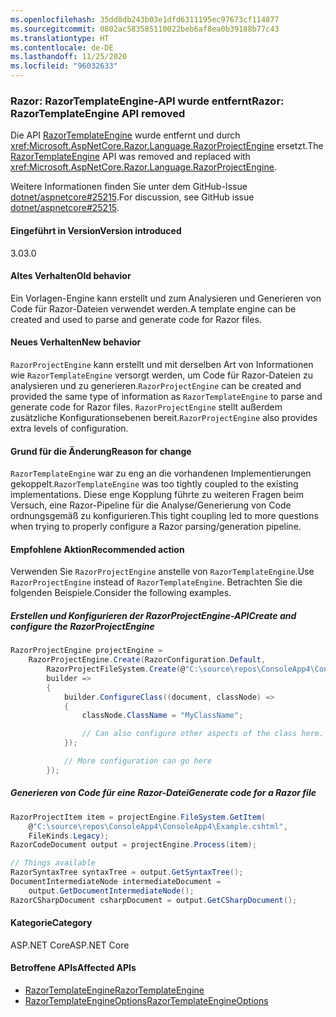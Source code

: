 ```yaml
---
ms.openlocfilehash: 35dd8db243b03e1dfd6311195ec97673cf114877
ms.sourcegitcommit: 0802ac583585110022beb6af8ea0b39188b77c43
ms.translationtype: HT
ms.contentlocale: de-DE
ms.lasthandoff: 11/25/2020
ms.locfileid: "96032633"
---
```

### <a name="razor-razortemplateengine-api-removed"></a><span data-ttu-id="b2aa4-101">Razor: RazorTemplateEngine-API wurde entfernt</span><span class="sxs-lookup"><span data-stu-id="b2aa4-101">Razor: RazorTemplateEngine API removed</span></span>

<span data-ttu-id="b2aa4-102">Die API [RazorTemplateEngine](/dotnet/api/microsoft.aspnetcore.razor.language.razortemplateengine?view=aspnetcore-2.2) wurde entfernt und durch <xref:Microsoft.AspNetCore.Razor.Language.RazorProjectEngine> ersetzt.</span><span class="sxs-lookup"><span data-stu-id="b2aa4-102">The [RazorTemplateEngine](/dotnet/api/microsoft.aspnetcore.razor.language.razortemplateengine?view=aspnetcore-2.2) API was removed and replaced with <xref:Microsoft.AspNetCore.Razor.Language.RazorProjectEngine>.</span></span>

<span data-ttu-id="b2aa4-103">Weitere Informationen finden Sie unter dem GitHub-Issue [dotnet/aspnetcore#25215](https://github.com/dotnet/aspnetcore/issues/25215).</span><span class="sxs-lookup"><span data-stu-id="b2aa4-103">For discussion, see GitHub issue [dotnet/aspnetcore#25215](https://github.com/dotnet/aspnetcore/issues/25215).</span></span>

#### <a name="version-introduced"></a><span data-ttu-id="b2aa4-104">Eingeführt in Version</span><span class="sxs-lookup"><span data-stu-id="b2aa4-104">Version introduced</span></span>

<span data-ttu-id="b2aa4-105">3.0</span><span class="sxs-lookup"><span data-stu-id="b2aa4-105">3.0</span></span>

#### <a name="old-behavior"></a><span data-ttu-id="b2aa4-106">Altes Verhalten</span><span class="sxs-lookup"><span data-stu-id="b2aa4-106">Old behavior</span></span>

<span data-ttu-id="b2aa4-107">Ein Vorlagen-Engine kann erstellt und zum Analysieren und Generieren von Code für Razor-Dateien verwendet werden.</span><span class="sxs-lookup"><span data-stu-id="b2aa4-107">A template engine can be created and used to parse and generate code for Razor files.</span></span>

#### <a name="new-behavior"></a><span data-ttu-id="b2aa4-108">Neues Verhalten</span><span class="sxs-lookup"><span data-stu-id="b2aa4-108">New behavior</span></span>

<span data-ttu-id="b2aa4-109">`RazorProjectEngine` kann erstellt und mit derselben Art von Informationen wie `RazorTemplateEngine` versorgt werden, um Code für Razor-Dateien zu analysieren und zu generieren.</span><span class="sxs-lookup"><span data-stu-id="b2aa4-109">`RazorProjectEngine` can be created and provided the same type of information as `RazorTemplateEngine` to parse and generate code for Razor files.</span></span> <span data-ttu-id="b2aa4-110">`RazorProjectEngine` stellt außerdem zusätzliche Konfigurationsebenen bereit.</span><span class="sxs-lookup"><span data-stu-id="b2aa4-110">`RazorProjectEngine` also provides extra levels of configuration.</span></span>

#### <a name="reason-for-change"></a><span data-ttu-id="b2aa4-111">Grund für die Änderung</span><span class="sxs-lookup"><span data-stu-id="b2aa4-111">Reason for change</span></span>

<span data-ttu-id="b2aa4-112">`RazorTemplateEngine` war zu eng an die vorhandenen Implementierungen gekoppelt.</span><span class="sxs-lookup"><span data-stu-id="b2aa4-112">`RazorTemplateEngine` was too tightly coupled to the existing implementations.</span></span> <span data-ttu-id="b2aa4-113">Diese enge Kopplung führte zu weiteren Fragen beim Versuch, eine Razor-Pipeline für die Analyse/Generierung von Code ordnungsgemäß zu konfigurieren.</span><span class="sxs-lookup"><span data-stu-id="b2aa4-113">This tight coupling led to more questions when trying to properly configure a Razor parsing/generation pipeline.</span></span>

#### <a name="recommended-action"></a><span data-ttu-id="b2aa4-114">Empfohlene Aktion</span><span class="sxs-lookup"><span data-stu-id="b2aa4-114">Recommended action</span></span>

<span data-ttu-id="b2aa4-115">Verwenden Sie `RazorProjectEngine` anstelle von `RazorTemplateEngine`.</span><span class="sxs-lookup"><span data-stu-id="b2aa4-115">Use `RazorProjectEngine` instead of `RazorTemplateEngine`.</span></span> <span data-ttu-id="b2aa4-116">Betrachten Sie die folgenden Beispiele.</span><span class="sxs-lookup"><span data-stu-id="b2aa4-116">Consider the following examples.</span></span>

##### <a name="create-and-configure-the-razorprojectengine"></a><span data-ttu-id="b2aa4-117">Erstellen und Konfigurieren der RazorProjectEngine-API</span><span class="sxs-lookup"><span data-stu-id="b2aa4-117">Create and configure the RazorProjectEngine</span></span>

```csharp
RazorProjectEngine projectEngine =
    RazorProjectEngine.Create(RazorConfiguration.Default,
        RazorProjectFileSystem.Create(@"C:\source\repos\ConsoleApp4\ConsoleApp4"),
        builder =>
        {
            builder.ConfigureClass((document, classNode) =>
            {
                classNode.ClassName = "MyClassName";

                // Can also configure other aspects of the class here.
            });

            // More configuration can go here
        });
```

##### <a name="generate-code-for-a-razor-file"></a><span data-ttu-id="b2aa4-118">Generieren von Code für eine Razor-Datei</span><span class="sxs-lookup"><span data-stu-id="b2aa4-118">Generate code for a Razor file</span></span>

```csharp
RazorProjectItem item = projectEngine.FileSystem.GetItem(
    @"C:\source\repos\ConsoleApp4\ConsoleApp4\Example.cshtml",
    FileKinds.Legacy);
RazorCodeDocument output = projectEngine.Process(item);

// Things available
RazorSyntaxTree syntaxTree = output.GetSyntaxTree();
DocumentIntermediateNode intermediateDocument =
    output.GetDocumentIntermediateNode();
RazorCSharpDocument csharpDocument = output.GetCSharpDocument();
```

#### <a name="category"></a><span data-ttu-id="b2aa4-119">Kategorie</span><span class="sxs-lookup"><span data-stu-id="b2aa4-119">Category</span></span>

<span data-ttu-id="b2aa4-120">ASP.NET Core</span><span class="sxs-lookup"><span data-stu-id="b2aa4-120">ASP.NET Core</span></span>

#### <a name="affected-apis"></a><span data-ttu-id="b2aa4-121">Betroffene APIs</span><span class="sxs-lookup"><span data-stu-id="b2aa4-121">Affected APIs</span></span>

- [<span data-ttu-id="b2aa4-122">RazorTemplateEngine</span><span class="sxs-lookup"><span data-stu-id="b2aa4-122">RazorTemplateEngine</span></span>](/dotnet/api/microsoft.aspnetcore.razor.language.razortemplateengine?view=aspnetcore-2.2)
- [<span data-ttu-id="b2aa4-123">RazorTemplateEngineOptions</span><span class="sxs-lookup"><span data-stu-id="b2aa4-123">RazorTemplateEngineOptions</span></span>](/dotnet/api/microsoft.aspnetcore.razor.language.razortemplateengineoptions?view=aspnetcore-2.2)

<!--

#### Affected APIs

- `T:Microsoft.AspNetCore.Razor.Language.RazorTemplateEngine`
- `T:Microsoft.AspNetCore.Razor.Language.RazorTemplateEngineOptions`

-->
